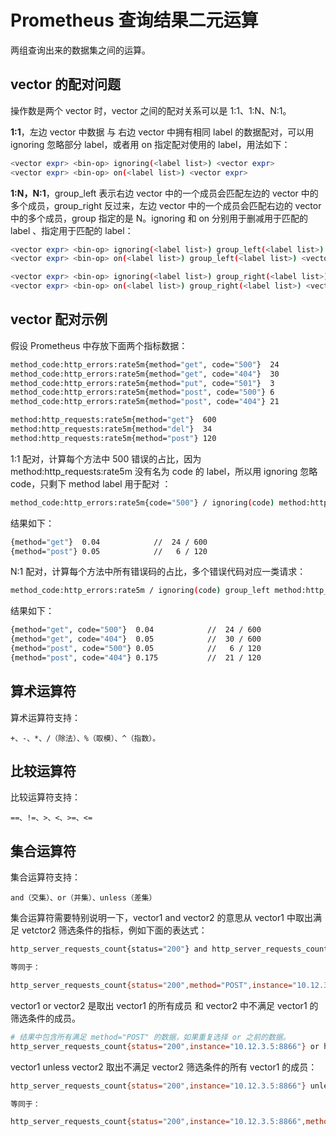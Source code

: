 # Prometheus 查询结果二元运算

两组查询出来的数据集之间的运算。

## vector 的配对问题

操作数是两个 vector 时，vector 之间的配对关系可以是 1:1、1:N、N:1。

**1:1**，左边 vector 中数据 与 右边 vector 中拥有相同 label 的数据配对，可以用 ignoring 忽略部分 label，或者用 on 指定配对使用的 label，用法如下：

```sh
<vector expr> <bin-op> ignoring(<label list>) <vector expr>
<vector expr> <bin-op> on(<label list>) <vector expr>
```

**1:N，N:1**，group_left 表示右边 vector 中的一个成员会匹配左边的 vector 中的多个成员，group_right 反过来，左边 vector 中的一个成员会匹配右边的 vector 中的多个成员，group 指定的是 N。ignoring 和 on 分别用于删减用于匹配的 label 、指定用于匹配的 label：

```sh
<vector expr> <bin-op> ignoring(<label list>) group_left(<label list>) <vector expr>
<vector expr> <bin-op> on(<label list>) group_left(<label list>) <vector expr>

<vector expr> <bin-op> ignoring(<label list>) group_right(<label list>) <vector expr>
<vector expr> <bin-op> on(<label list>) group_right(<label list>) <vector expr>
```

## vector 配对示例

假设 Prometheus 中存放下面两个指标数据：

```sh
method_code:http_errors:rate5m{method="get", code="500"}  24
method_code:http_errors:rate5m{method="get", code="404"}  30
method_code:http_errors:rate5m{method="put", code="501"}  3
method_code:http_errors:rate5m{method="post", code="500"} 6
method_code:http_errors:rate5m{method="post", code="404"} 21

method:http_requests:rate5m{method="get"}  600
method:http_requests:rate5m{method="del"}  34
method:http_requests:rate5m{method="post"} 120
```

1:1 配对，计算每个方法中 500 错误的占比，因为 method:http_requests:rate5m 没有名为 code 的 label，所以用 ignoring 忽略 code，只剩下 method label 用于配对 ：

```sh
method_code:http_errors:rate5m{code="500"} / ignoring(code) method:http_requests:rate5m
```

结果如下：

```sh
{method="get"}  0.04            //  24 / 600
{method="post"} 0.05            //   6 / 120
```

N:1 配对，计算每个方法中所有错误码的占比，多个错误代码对应一类请求：

```sh
method_code:http_errors:rate5m / ignoring(code) group_left method:http_requests:rate5m
```

结果如下：

```sh
{method="get", code="500"}  0.04            //  24 / 600
{method="get", code="404"}  0.05            //  30 / 600
{method="post", code="500"} 0.05            //   6 / 120
{method="post", code="404"} 0.175           //  21 / 120
```

## 算术运算符

算术运算符支持：

	+、-、*、/（除法）、%（取模）、^（指数）。

## 比较运算符

比较运算符支持：

	==、!=、>、<、>=、<=

## 集合运算符

集合运算符支持：

	and（交集）、or（并集）、unless（差集）

集合运算符需要特别说明一下，vector1 and  vector2 的意思从 vector1 中取出满足 vetctor2 筛选条件的指标，例如下面的表达式：

```sh
http_server_requests_count{status="200"} and http_server_requests_count{method="POST",instance="10.12.3.5:8866"}

等同于：

http_server_requests_count{status="200",method="POST",instance="10.12.3.5:8866"}
```

vector1 or vector2 是取出 vector1 的所有成员 和 vector2 中不满足 vector1 的筛选条件的成员。

```sh
# 结果中包含所有满足 method="POST" 的数据，如果重复选择 or 之前的数据。
http_server_requests_count{status="200",instance="10.12.3.5:8866"} or http_server_requests_count{method="POST"}
```

vector1 unless vector2 取出不满足 vector2 筛选条件的所有 vector1 的成员：

```sh
http_server_requests_count{status="200",instance="10.12.3.5:8866"} unless http_server_requests_count{method="POST"}

等同于：

http_server_requests_count{status="200",instance="10.12.3.5:8866",method!="POST"}
```

